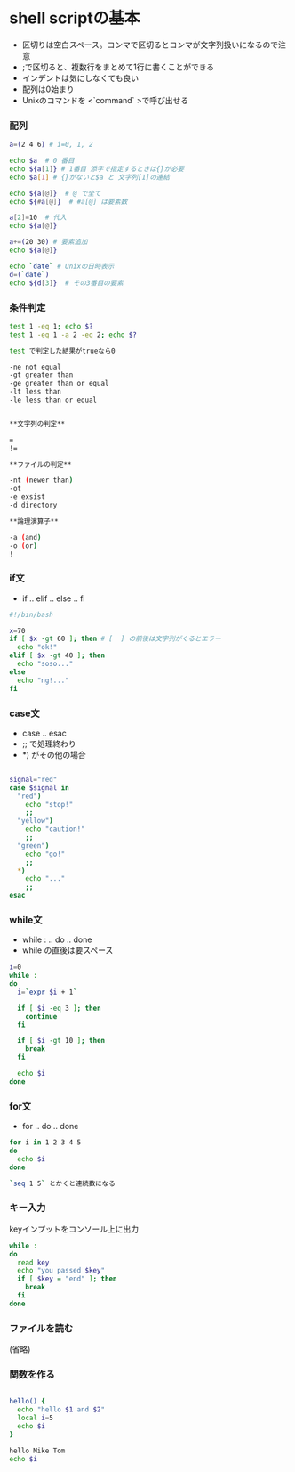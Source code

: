 # shell scriptの基本

* 区切りは空白スペース。コンマで区切るとコンマが文字列扱いになるので注意
* ;で区切ると、複数行をまとめて1行に書くことができる
* インデントは気にしなくても良い
* 配列は0始まり
* Unixのコマンドを <\`command\` >で呼び出せる

### 配列

```bash
a=(2 4 6) # i=0, 1, 2

echo $a  # 0 番目
echo ${a[1]} # 1番目 添字で指定するときは{}が必要
echo $a[1] # {}がないと$a と 文字列[1]の連結

echo ${a[@]}  # @ で全て
echo ${#a[@]}  # #a[@] は要素数

a[2]=10  # 代入
echo ${a[@]}

a+=(20 30) # 要素追加
echo ${a[@]}

echo `date` # Unixの日時表示
d=(`date`)
echo ${d[3]}  # その3番目の要素
```

### 条件判定

```sh
test 1 -eq 1; echo $?
test 1 -eq 1 -a 2 -eq 2; echo $?

test で判定した結果がtrueなら0

-ne not equal
-gt greater than
-ge greater than or equal
-lt less than
-le less than or equal


**文字列の判定**

=
!=

**ファイルの判定**

-nt (newer than)
-ot
-e exsist
-d directory

**論理演算子**

-a (and)
-o (or)
!
```

### if文

* if .. elif .. else .. fi

```sh
#!/bin/bash

x=70
if [ $x -gt 60 ]; then # [  ] の前後は文字列がくるとエラー
  echo "ok!"
elif [ $x -gt 40 ]; then
  echo "soso..."
else
  echo "ng!..."
fi

```

### case文

* case .. esac
* ;; で処理終わり
* *) がその他の場合

```sh

signal="red"
case $signal in
  "red")
    echo "stop!"
    ;;
  "yellow")
    echo "caution!"
    ;;
  "green")
    echo "go!"
    ;;
  *)
    echo "..."
    ;;
esac
```

### while文

* while : .. do .. done
* while の直後は要スペース
```sh
i=0
while :
do
  i=`expr $i + 1`

  if [ $i -eq 3 ]; then
    continue
  fi

  if [ $i -gt 10 ]; then
    break
  fi

  echo $i
done
```


### for文
* for .. do .. done

```sh
for i in 1 2 3 4 5
do
  echo $i
done

`seq 1 5` とかくと連続数になる
```

### キー入力
keyインプットをコンソール上に出力

```sh
while :
do
  read key
  echo "you passed $key"
  if [ $key = "end" ]; then
    break
  fi
done

```

### ファイルを読む

(省略)

### 関数を作る

```sh

hello() {
  echo "hello $1 and $2"
  local i=5
  echo $i
}

hello Mike Tom
echo $i
```
